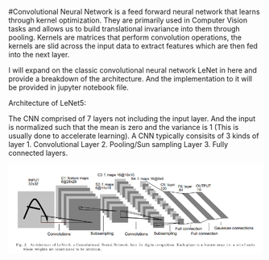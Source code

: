 #Convolutional Neural Network is a feed forward neural network that learns through kernel optimization. They are primarily used in Computer Vision tasks and allows us 
to build translational invariance into them through pooling.
Kernels are matrices that perform convolution operations, the kernels are slid across the input data to extract features which are then fed into the next layer.

I will expand on the classic convolutional neural network LeNet in here and provide a breakdown of the architecture. And the implementation to it will be
provided in jupyter notebook file.

Architecture of LeNet5:

The CNN comprised of 7 layers not including the input layer. And the input is normalized such that the mean is zero and the variance is 1 (This is usually done to 
accelerate learning). A CNN typically consisits of 3 kinds of layer 1. Convolutional Layer 2. Pooling/Sun sampling Layer 3. Fully connected layers.

![LeNet-5 Architecture](./Screenshot%202025-05-03%20191016.png)








